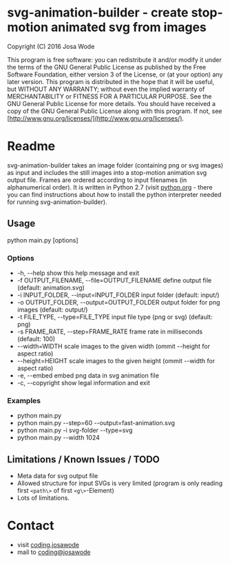 # svg-animation-builder - create stop-motion animated svg from images
Copyright (C) 2016 Josa Wode

This program is free software: you can redistribute it and/or modify it under the terms of the GNU General Public License as published by the Free Software Foundation, either version 3 of the License, or (at your option) any later version.
This program is distributed in the hope that it will be useful, but WITHOUT ANY WARRANTY; without even the implied warranty of  MERCHANTABILITY or FITNESS FOR A PARTICULAR PURPOSE. See the GNU General Public License for more details.
You should have received a copy of the GNU General Public License along with this program.  If not, see [http://www.gnu.org/licenses/](http://www.gnu.org/licenses/).

# Readme

svg-animation-builder takes an image folder (containing png or svg images) as input and includes the still images into a stop-motion animation svg output file. Frames are ordered according to input filenames (in alphanumerical order).
It is written in Python 2.7 (visit [python.org](https://www.python.org) - there you can find instructions about how to install the python interpreter needed for running svg-animation-builder).

## Usage

python main.py [options]

### Options
*  -h, --help            show this help message and exit
*  -f OUTPUT\_FILENAME, --file=OUTPUT\_FILENAME
                        define output file (default: animation.svg)
*  -i INPUT\_FOLDER, --input=INPUT\_FOLDER
                        input folder (default: input/)
*  -o OUTPUT\_FOLDER, --output=OUTPUT\_FOLDER
                        output folder for png images (default: output/)
*  -t FILE\_TYPE, --type=FILE\_TYPE
                        input file type (png or svg) (default: png)
*  -s FRAME\_RATE, --step=FRAME\_RATE
                        frame rate in milliseconds (default: 100)
*  --width=WIDTH         scale images to the given width (ommit --height for aspect ratio)
*  --height=HEIGHT       scale images to the given height (ommit --width for aspect ratio)
*  -e, --embed           embed png data in svg animation file
*  -c, --copyright       show legal information and exit

### Examples

* python main.py
* python main.py --step=60 --output=fast-animation.svg
* python main.py -i svg-folder --type=svg 
* python main.py --width 1024

## Limitations / Known Issues / TODO

* Meta data for svg output file
* Allowed structure for input SVGs is very limited (program is only reading first `<path\>` of first `<g\>`-Element)
* Lots of limitations.

# Contact

* visit [coding.josawode](https://coding.josawode.de)
* mail to [coding@josawode](mailto:coding@josawode.de)
